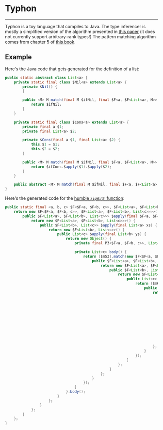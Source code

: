 # Typhon
---

Typhon is a toy language that compiles to Java. The type inferencer is mostly a simplified version of the algorithm presented in [this paper](http://research.microsoft.com/en-us/um/people/simonpj/papers/higher-rank/putting.pdf) (it does not currently support arbitrary-rank types!) The pattern matching algorithm comes from chapter 5 of [this book](http://research.microsoft.com/en-us/um/people/simonpj/papers/slpj-book-1987/).

## Example
Here's the Java code that gets generated for the definition of a list:
```java
public static abstract class List<a> {
	private static final class $Nil<a> extends List<a> {
		private $Nil() {
		}

		public <M> M match(final M $ifNil, final $F<a, $F<List<a>, M>> $ifCons) {
			return $ifNil;
		}
	}

	private static final class $Cons<a> extends List<a> {
		private final a $1;
		private final List<a> $2;

		private $Cons(final a $1, final List<a> $2) {
			this.$1 = $1;
			this.$2 = $2;
		}

		public <M> M match(final M $ifNil, final $F<a, $F<List<a>, M>> $ifCons) {
			return $ifCons.$apply($1).$apply($2);
		}
	}

	public abstract <M> M match(final M $ifNil, final $F<a, $F<List<a>, M>> $ifCons);
}
```
Here's the generated code for the [humble `zipWith` function](http://hackage.haskell.org/packages/archive/base/latest/doc/html/src/GHC-List.html#zipWith):
```java
public static final <a, b, c> $F<$F<a, $F<b, c>>, $F<List<a>, $F<List<b>, List<c>>>> zipWith(final a $a, final b $b, final c $c) {
	return new $F<$F<a, $F<b, c>>, $F<List<a>, $F<List<b>, List<c>>>>() {
		public $F<List<a>, $F<List<b>, List<c>>> $apply(final $F<a, $F<b, c>> f) {
			return new $F<List<a>, $F<List<b>, List<c>>>() {
				public $F<List<b>, List<c>> $apply(final List<a> xs) {
					return new $F<List<b>, List<c>>() {
						public List<c> $apply(final List<b> ys) {
							return new Object() {
								private final P3<$F<a, $F<b, c>>, List<a>, List<b>> $m53 = P3(($F<a, $F<b, c>>) null, (List<a>) null, (List<b>) null).$apply(f).$apply(xs).$apply(ys);

								private List<c> body() {
									return ($m53).match(new $F<$F<a, $F<b, c>>, $F<List<a>, $F<List<b>, List<c>>>>() {
										public $F<List<a>, $F<List<b>, List<c>>> $apply(final $F<a, $F<b, c>> $m61) {
											return new $F<List<a>, $F<List<b>, List<c>>>() {
												public $F<List<b>, List<c>> $apply(final List<a> $m62) {
													return new $F<List<b>, List<c>>() {
														public List<c> $apply(final List<b> $m63) {
															return ($m62).match(Nil((c) null), new $F<a, $F<List<a>, List<c>>>() {
																public $F<List<a>, List<c>> $apply(final a $m67) {
																	return new $F<List<a>, List<c>>() {
																		public List<c> $apply(final List<a> $m68) {
																			return ($m63).match(Nil((c) null), new $F<b, $F<List<b>, List<c>>>() {
																				public $F<List<b>, List<c>> $apply(final b $m72) {
																					return new $F<List<b>, List<c>>() {
																						public List<c> $apply(final List<b> $m73) {
																							return Cons((c) null).$apply($m61.$apply($m67).$apply($m72)).$apply(zipWith((a) null, (b) null, (c) null).$apply($m61).$apply($m68).$apply($m73));
																						}
																					};
																				}
																			});
																		}
																	};
																}
															});
														}
													};
												}
											};
										}
									});
								}
							}.body();
						}
					};
				}
			};
		}
	};
}
```